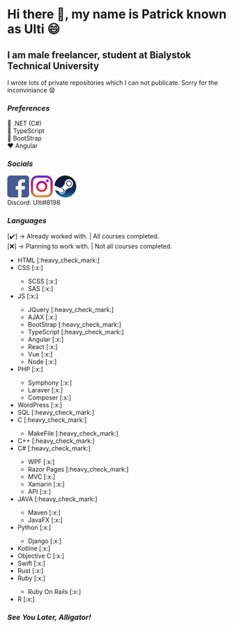 # Hi there 👋, my name is Patrick known as Ulti 😄

## I am male freelancer, student at Bialystok Technical University

I wrote lots of private repositories which I can not publicate. Sorry for the inconviniance :anguished:

### <i>Preferences</i>
:yellow_heart: .NET (C#)<br/>
:blue_heart: TypeScript<br/>
:purple_heart: BootStrap<br/>
:heart: Angular<br/>
  
### <i>Socials</i>

<a href="https://www.facebook.com/patryk.ulti/"><img src="./icons/facebook.png" width="50"/></a>
<a href="https://www.instagram.com/ulti_pl/"><img src="./icons/instagram.png" width="50"/></a>
<a href="https://steamcommunity.com/id/ulti_pro/"><img src="./icons/steam.png" width="50"/></a>
<br/>
Discord: Ulti#8198

### <i>Languages</i>

[:heavy_check_mark:] -> Already worked with. | All courses completed.<br/>
[:x:] -> Planning to work with. | Not all courses completed.<br/>

<ul>
  <li>HTML [:heavy_check_mark:]</li>
  <li>CSS [:x:]</li>
    <ul>
      <li>SCSS [:x:]</li>
      <li>SAS [:x:]</li>
    </ul>
  <li>JS [:x:]</li>
    <ul>
      <li>JQuery [:heavy_check_mark:]</li>
      <li>AJAX [:x:]</li>
      <li>BootStrap [:heavy_check_mark:]</li>
      <li>TypeScript [:heavy_check_mark:]</li>
      <li>Angular [:x:]</li>
      <li>React [:x:]</li>
      <li>Vue [:x:]</li>
      <li>Node [:x:]</li>
    </ul>
  <li>PHP [:x:]</li>
     <ul>
      <li>Symphony [:x:]</li>
      <li>Laraver [:x:]</li>
      <li>Composer [:x:]</li>
     </ul>
  <li>WordPress [:x:]</li>
  <li>SQL [:heavy_check_mark:]</li>
  <li>C [:heavy_check_mark:]</li>
     <ul>
        <li>MakeFile [:heavy_check_mark:]</li>
    </ul>
  <li>C++ [:heavy_check_mark:]</li>
  <li>C# [:heavy_check_mark:]</li>
     <ul>
        <li>WPF [:x:]</li>
        <li>Razor Pages [:heavy_check_mark:]</li>
        <li>MVC [:x:]</li>
        <li>Xamarin [:x:]</li>
        <li>API [:x:]</li>
     </ul>
  <li>JAVA [:heavy_check_mark:]</li>
     <ul>
        <li>Maven [:x:]</li>
        <li>JavaFX [:x:]</li>
     </ul>
  <li>Python [:x:]</li>
     <ul>
        <li>Django [:x:]</li>
     </ul>
  <li>Kotline [:x:]</li>
  <li>Objective C [:x:]</li>
  <li>Swift [:x:]</li>
  <li>Rust [:x:]</li>
  <li>Ruby [:x:]</li>
     <ul>
        <li>Ruby On Rails [:x:]</li>
     </ul>
  <li>R [:x:]</li>
</ul>

### <i>See You Later, Alligator!</i>
